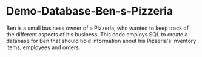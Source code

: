 # Demo-Database-Ben-s-Pizzeria

Ben is a small business owner of a Pizzeria, who wanted to keep track of the different aspects of his business.
This code employs SQL to create a database for Ben that should hold information about his Pizzeria's inventory items, employees and orders.
